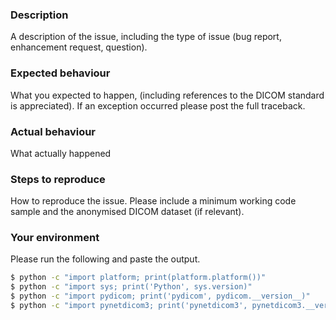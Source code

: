 ### Description
A description of the issue, including the type of issue (bug report,
enhancement request, question).

### Expected behaviour
What you expected to happen, (including references to the DICOM standard is
appreciated). If an exception occurred please post the full traceback.

### Actual behaviour
What actually happened

### Steps to reproduce
How to reproduce the issue. Please include a minimum working code sample and
the anonymised DICOM dataset (if relevant).

### Your environment
Please run the following and paste the output.
```bash
$ python -c "import platform; print(platform.platform())"
$ python -c "import sys; print('Python', sys.version)"
$ python -c "import pydicom; print('pydicom', pydicom.__version__)"
$ python -c "import pynetdicom3; print('pynetdicom3', pynetdicom3.__version__)"
```
